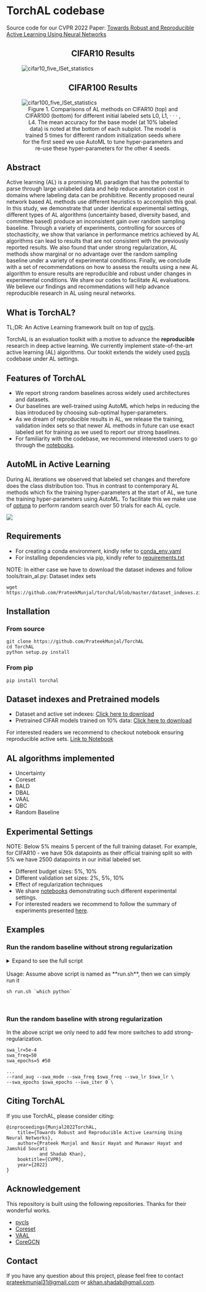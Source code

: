 # TorchAL codebase

Source code for our CVPR 2022 Paper: [Towards Robust and Reproducible Active Learning Using Neural Networks](https://arxiv.org/abs/2002.09564)

<figure>

<!-- <img src="https://raw.githubusercontent.com/PrateekMunjal/TorchAL/master/paper_images/cifar_five_lSet_statistics_latest_wo_cog_HR.png" alt="cifar_five_lSet_statistics_latest_wo_cog"/> -->
<h2 style="text-align: center;">CIFAR10 Results</h2>
<img src="paper_images/figure1_cifar10.png" alt="cifar10_five_lSet_statistics"/>

<h2 style="text-align: center;">CIFAR100 Results</h2>
<img src="paper_images/figure1_cifar100.png" alt="cifar100_five_lSet_statistics"/>

<figcaption align = "center">Figure 1. Comparisons of AL methods on CIFAR10 (top) and CIFAR100 (bottom) for different initial labeled sets L0, L1, · · · , L4. The mean accuracy for the base model (at 10% labeled data) is noted at the bottom of each subplot. The model is trained 5 times for different random initialization seeds where for the first seed we use AutoML to tune hyper-parameters and re-use these hyper-parameters for the other 4 seeds.</figcaption>
</figure>


## Abstract

Active learning (AL) is a promising ML paradigm that has the potential to parse through large unlabeled data 
and help reduce annotation cost in domains where labeling data can be prohibitive. Recently proposed neural 
network based AL methods use different heuristics to accomplish this goal. In this study, we demonstrate that 
under identical experimental settings, different types of AL algorithms (uncertainty based, diversity based, 
and committee based) produce an inconsistent gain over random sampling baseline. Through a variety of 
experiments, controlling for sources of stochasticity, we show that variance in performance metrics achieved 
by AL algorithms can lead to results that are not consistent with the previously reported results. We also 
found that under strong regularization, AL methods show marginal or no advantage over the random sampling 
baseline under a variety of experimental conditions. Finally, we conclude with a set of recommendations on 
how to assess the results using a new AL algorithm to ensure results are reproducible and robust under 
changes in experimental conditions. We share our codes to facilitate AL evaluations. We believe our findings 
and recommendations will help advance reproducible research in AL using neural networks.

## What is TorchAL?

TL;DR: An Active Learning framework built on top of [pycls](https://github.com/facebookresearch/pycls).

TorchAL is an evaluation toolkit with a motive to advance the **reproducible** research in deep active learning. We currently implement state-of-the-art 
active learning (AL) algorithms. Our tookit extends the widely used [pycls](https://github.com/facebookresearch/pycls) codebase under AL settings.

## Features of TorchAL

* We report strong random baselines across widely used architectures and datasets.
* Our baselines are well-trained using AutoML which helps in reducing the bias introduced by choosing sub-optimal hyper-parameters.
* As we dream of reproducible results in AL, we release the training, validation index sets so that newer AL methods in future can use exact labeled set for training as we used to report our strong baselines.
* For familiarity with the codebase, we recommend interested users to go through the [notebooks](https://github.com/PrateekMunjal/TorchAL/tree/master/notebooks). 

## AutoML in Active Learning

During AL iterations we observed that labeled set changes and therefore does the class distribution too. 
Thus in contrast to contemporary AL methods which fix the training hyper-parameters at the start of AL, we 
tune the training hyper-parameters using AutoML. To facilitate this we make use of [optuna](https://optuna.org/)
to perform random search over 50 trials for each AL cycle.

<!-- <img src="./paper_images/AL_cycles_anim.gif" />-->

<img src="https://raw.githubusercontent.com/PrateekMunjal/TorchAL/master/paper_images/AL_cycles_anim.gif" />

## Requirements
* For creating a conda environment, kindly refer to [conda_env.yaml](conda_env.yml)
* For installing dependencies via pip, kindly refer to [requirements.txt](requirements.txt)

NOTE: In either case we have to download the dataset indexes and follow tools/train_al.py:
Dataset index sets
```shell
wget https://github.com/PrateekMunjal/torchal/blob/master/dataset_indexes.zip

```

## Installation

### From source

```
git clone https://github.com/PrateekMunjal/TorchAL
cd TorchAL
python setup.py install
```

### From pip
```
pip install torchal
```

## Dataset indexes and Pretrained models

* Dataset and active set indexes: [Click here to download](https://github.com/PrateekMunjal/TorchAL/blob/master/dataset_indexes.zip)
* Pretrained CIFAR models trained on 10% data: [Click here to download](https://drive.google.com/drive/folders/102nZ5pCofBDncKDFQc9tnyvQ8__IcIOi)

For interested readers we recommend to checkout notebook ensuring reproducible active sets. [Link to Notebook](https://github.com/PrateekMunjal/TorchAL/blob/master/notebooks/Active_Sampling.ipynb)

## AL algorithms implemented

* Uncertainty
* Coreset
* BALD
* DBAL
* VAAL
* QBC
* Random Baseline

## Experimental Settings

NOTE: Below 5% meains 5 percent of the full training dataset. For example, for CIFAR10 - we have 50k datapoints as their official training split so with 5% we have 2500 datapoints in our initial labeled set.

* Different budget sizes: 5%, 10% 
* Different validation set sizes: 2%, 5%, 10%
* Effect of regularization techniques
* We share [notebooks](https://github.com/PrateekMunjal/TorchAL/tree/master/notebooks) demonstrating such different experimental settings. 
* For interested readers we recommend to follow the summary of experiments presented [here](https://github.com/PrateekMunjal/TorchAL/tree/master/experiment_settings).

## Examples

### Run the random baseline without strong regularization

<details>
  <summary>Expand to see the full script</summary>

```
pythonExec=$1

cd /raid/shadab/prateek/newcode

# script params
port=5035
sampling_fn=uncertainty
lSet_partition=1
base_seed=1
num_GPU=2
al_iterations=4 #7 #4
num_aml_trials=3 #50
budget_size=5000 #2500

dataset=CIFAR10
init_partition=10
step_partition=10
clf_epochs=5 #150
num_classes=10

log_iter=40

#Data arguments
train_dir=/raid/shadab/prateek/newcode/data/$dataset/train-$dataset/
test_dir=/raid/shadab/prateek/newcode/data/$dataset/test-$dataset/
lSetPath=/raid/shadab/prateek/newcode/data/$dataset/partition_$lSet_partition/lSet_$dataset.npy
uSetPath=/raid/shadab/prateek/newcode/data/$dataset/partition_$lSet_partition/uSet_$dataset.npy
valSetPath=/raid/shadab/prateek/newcode/data/$dataset/partition_$lSet_partition/valSet_$dataset.npy

#for lSet 1
out_dir=/raid/shadab/prateek/newcode/results 

# for other lSet Exps
# out_dir=/raid/shadab/prateek/newcode/results_lSetPartitions

#model_types: (i) wide_resnet_50 (ii) wide_resnet_28_10 (iii) wide_resnet_28_2

model_style=vgg_style
model_type=vgg #resnet_shake_shake
model_depth=16 #26

export CUDA_VISIBLE_DEVICES=0,1

$pythonExec tools/main_aml.py --n_GPU $num_GPU \
--port $port --sampling_fn $sampling_fn --lSet_partition $lSet_partition \
--seed_id $base_seed \
--init_partition $init_partition --step_partition $step_partition \
--dataset $dataset --budget_size $budget_size \
--out_dir $out_dir \
--num_aml_trials $num_aml_trials --num_classes $num_classes \
--al_max_iter $al_iterations \
--model_type $model_type --model_depth $model_depth \
--clf_epochs $clf_epochs \
--eval_period 1 --checkpoint_period 1 \
--lSetPath $lSetPath --uSetPath $uSetPath --valSetPath $valSetPath \
--train_dir $train_dir --test_dir $test_dir \
--dropout_iterations 25 \
--cfg configs/$dataset/$model_style/$model_type/R-18_4gpu_unreg.yaml \
--vaal_z_dim 32 --vaal_vae_bs 64 --vaal_epochs 15 \
--vaal_vae_lr 5e-4 --vaal_disc_lr 5e-4 --vaal_beta 1.0 --vaal_adv_param 1.0 \

```
</details>

<br>
Usage: Assume above script is named as **run.sh**, then we can simply run it 

```
sh run.sh `which python`
```

<br>

### Run the random baseline with strong regularization

In the above script we only need to add few more switches to add strong-regularization.

```
swa_lr=5e-4
swa_freq=50
swa_epochs=5 #50

...
--rand_aug --swa_mode --swa_freq $swa_freq --swa_lr $swa_lr \
--swa_epochs $swa_epochs --swa_iter 0 \

```

## Citing TorchAL

If you use TorchAL, please consider citing:

    @inproceedings{Munjal2022TorchAL,
        title={Towards Robust and Reproducible Active Learning Using Neural Networks}, 
        author={Prateek Munjal and Nasir Hayat and Munawar Hayat and Jamshid Sourati 
                and Shadab Khan},
        booktitle={CVPR},
        year={2022}
    }

## Acknowledgement 

This repository is built using the following repositories. Thanks for their wonderful works. 

* [pycls](https://github.com/facebookresearch/pycls)
* [Coreset](https://github.com/ozansener/active_learning_coreset)
* [VAAL](https://github.com/sinhasam/vaal)
* [CoreGCN](https://github.com/razvancaramalau/Sequential-GCN-for-Active-Learning)

## Contact

If you have any question about this project, please feel free to contact prateekmunjal31@gmail.com or skhan.shadab@gmail.com.